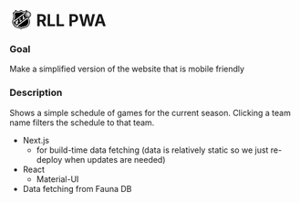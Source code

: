 # <img src="public/RLL_logo.png" width="40" style="margin-bottom:-8px"> RLL PWA

### Goal  
Make a simplified version of the website that is mobile friendly

### Description
Shows a simple schedule of games for the current season. Clicking a team name filters the schedule to that team.
- Next.js
  - for build-time data fetching (data is relatively static so we just re-deploy when updates are needed)
- React
  - Material-UI
- Data fetching from Fauna DB

